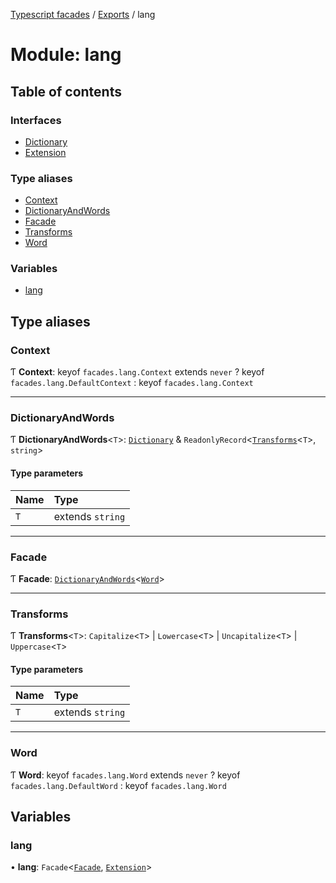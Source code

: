 [Typescript facades](../index.md) / [Exports](../modules.md) / lang

# Module: lang

## Table of contents

### Interfaces

- [Dictionary](../interfaces/lang.Dictionary.md)
- [Extension](../interfaces/lang.Extension.md)

### Type aliases

- [Context](lang.md#context)
- [DictionaryAndWords](lang.md#dictionaryandwords)
- [Facade](lang.md#facade)
- [Transforms](lang.md#transforms)
- [Word](lang.md#word)

### Variables

- [lang](lang.md#lang)

## Type aliases

### Context

Ƭ **Context**: keyof `facades.lang.Context` extends `never` ? keyof `facades.lang.DefaultContext` : keyof `facades.lang.Context`

___

### DictionaryAndWords

Ƭ **DictionaryAndWords**<`T`\>: [`Dictionary`](../interfaces/lang.Dictionary.md) & `ReadonlyRecord`<[`Transforms`](lang.md#transforms)<`T`\>, `string`\>

#### Type parameters

| Name | Type |
| :------ | :------ |
| `T` | extends `string` |

___

### Facade

Ƭ **Facade**: [`DictionaryAndWords`](lang.md#dictionaryandwords)<[`Word`](lang.md#word)\>

___

### Transforms

Ƭ **Transforms**<`T`\>: `Capitalize`<`T`\> \| `Lowercase`<`T`\> \| `Uncapitalize`<`T`\> \| `Uppercase`<`T`\>

#### Type parameters

| Name | Type |
| :------ | :------ |
| `T` | extends `string` |

___

### Word

Ƭ **Word**: keyof `facades.lang.Word` extends `never` ? keyof `facades.lang.DefaultWord` : keyof `facades.lang.Word`

## Variables

### lang

• **lang**: `Facade`<[`Facade`](lang.md#facade), [`Extension`](../interfaces/lang.Extension.md)\>
